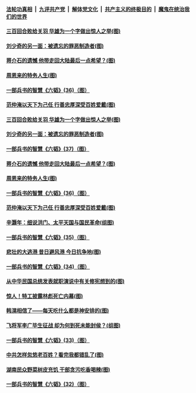

####  [法轮功真相](../../../../basic/blob/master/README.md?t=05310231) &nbsp;|&nbsp; [九评共产党](../../../../9ping.md/blob/master/README.md?t=05310231) &nbsp;|&nbsp; [解体党文化](../../../../jtdwh.md/blob/master/README.md?t=05310231)  &nbsp;|&nbsp; [共产主义的终极目的](../../../../gczydzjmd.md/blob/master/README.md?t=05310231) &nbsp;|&nbsp; [魔鬼在统治我们的世界](../../../../mgztzwmdsj.md/blob/master/README.md?t=05310231) 

#### [三百回合败给关羽 华雄为一个字做出惊人之举(图)](../pages/p6/934203.md?t=05310231) 

#### [刘少奇的另一面：被遗忘的罪恶制造者(图)](../pages/p6/934213.md?t=05310231) 

#### [蒋介石的遗憾 他带走回大陆最后一点希望？(图)](../pages/p6/930971.md?t=05310231) 

#### [周恩来的特务人生(图)](../pages/p6/934446.md?t=05310231) 

#### [一部兵书的智慧《六韬》(36)（图）](../pages/p6/931105.md?t=05310231) 

#### [范仲淹以天下为己任 行善忠厚深受百姓爱戴(图)](../pages/p6/934306.md?t=05310231) 

#### [三百回合败给关羽 华雄为一个字做出惊人之举(图)](../pages/p6/934203.md?t=05310231) 

#### [刘少奇的另一面：被遗忘的罪恶制造者(图)](../pages/p6/934213.md?t=05310231) 

#### [一部兵书的智慧《六韬》(37)（图）](../pages/p6/931106.md?t=05310231) 

#### [蒋介石的遗憾 他带走回大陆最后一点希望？(图)](../pages/p6/930971.md?t=05310231) 

#### [周恩来的特务人生(图)](../pages/p6/934446.md?t=05310231) 

#### [一部兵书的智慧《六韬》(36)（图）](../pages/p6/931105.md?t=05310231) 

#### [范仲淹以天下为己任 行善忠厚深受百姓爱戴(图)](../pages/p6/934306.md?t=05310231) 

#### [辛灏年：细说洪门、太平天国与国民革命(组图)](../pages/p6/934164.md?t=05310231) 

#### [一部兵书的智慧《六韬》(35)（图）](../pages/p6/931104.md?t=05310231) 

#### [悲壮的大逃港 昔日避风港 今日抗争地(图)](../pages/p6/934444.md?t=05310231) 


#### [一部兵书的智慧《六韬》(34)（图）](../pages/p6/931103.md?t=05310231) 

#### [从中华民国总统发表就职演说中有关修宪想到的(图)](../pages/p6/934589.md?t=05310231) 

#### [惊人！特工披露林彪死亡内幕(图)](../pages/p6/930966.md?t=05310231) 

#### [韩滉相信了——每天吃什么都是神安排的(图)](../pages/p6/934204.md?t=05310231) 

#### [飞将军李广毕生征战 却为何到死未能封侯？(组图)](../pages/p6/934471.md?t=05310231) 

#### [一部兵书的智慧《六韬》(33)（图）](../pages/p6/931102.md?t=05310231) 

#### [中共怎样忽悠老百姓？看完我都错乱了(图)](../pages/p6/934017.md?t=05310231) 

#### [湖南民众野菜树皮充饥 干部贪污吃香喝辣(图)](../pages/p6/933955.md?t=05310231) 

#### [一部兵书的智慧《六韬》(32)（图）](../pages/p6/931101.md?t=05310231) 

